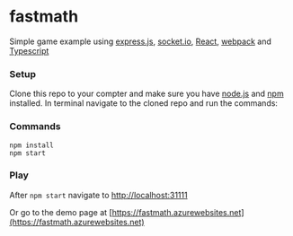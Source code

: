 # fastmath
Simple game example using [express.js](http://expressjs.com/), [socket.io](http://socket.io/), [React](https://facebook.github.io/react/), 
[webpack](https://webpack.github.io/) and [Typescript](https://www.typescriptlang.org/)
### Setup
Clone this repo to your compter and make sure you have [node.js](https://nodejs.org) and [npm](https://www.npmjs.com/) installed.
In terminal navigate to the cloned repo and run the commands:
### Commands
```
npm install
npm start
```
### Play
After `npm start` navigate to [http://localhost:31111](http://localhost:31111)

Or go to the demo page at [https://fastmath.azurewebsites.net](https://fastmath.azurewebsites.net)
